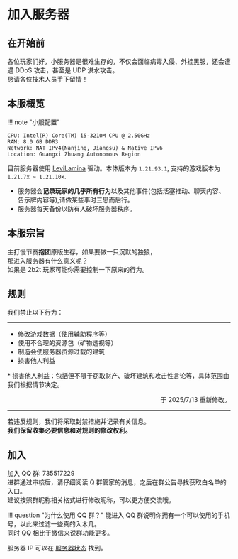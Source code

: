 # 加入服务器
## 在开始前
各位玩家们好，小服务器是很难生存的，不仅会面临病毒入侵、外挂黑服，还会遭遇 DDoS 攻击，甚至是 UDP 洪水攻击。  
恳请各位技术人员手下留情！

## 本服概览
!!! note "小服配置"

    CPU: Intel(R) Core(TM) i5-3210M CPU @ 2.50GHz  
    RAM: 8.0 GB DDR3  
    Network: NAT IPv4(Nanjing, Jiangsu) & Native IPv6  
    Location: Guangxi Zhuang Autonomous Region

目前服务器使用  [LeviLamina](https://lamina.levimc.org/zh/) 驱动。本体版本为 `1.21.93.1`, 支持的游戏版本为  `1.21.7x ~ 1.21.10x`. 

* 服务器会**记录玩家的几乎所有行为**以及其他事件(包括活塞推动、聊天内容、告示牌内容等),请做某些事时三思而后行。
* 服务器每天备份以防有人破坏服务器秩序。

## 本服宗旨
主打慢节奏**抱团**原版生存，如果要做一只沉默的独狼，  
那进入服务器有什么意义呢？  
如果是 2b2t 玩家可能你需要控制一下原来的行为。

## 规则
我们禁止以下行为：
***

- 修改游戏数据（使用辅助程序等）
- 使用不合理的资源包（矿物透视等）
- 制造会使服务器资源过载的建筑
- 损害他人利益

\* 损害他人利益：包括但不限于窃取财产、破坏建筑和攻击性言论等，具体范围由我们根据情节决定。

<p align="right">
    于 2025/7/13 重新修改。
</p>

***

若违反规则，我们将采取封禁措施并记录有关信息。  
**我们保留收集必要信息和对规则的修改权利。**

## 加入
加入 QQ 群: 735517229  
进群通过审核后，请仔细阅读 Q 群管家的消息，之后在群公告寻找获取白名单的入口。  
建议按照群昵称相关格式进行修改昵称，可以更方便交流哦。

!!! question "为什么使用 QQ 群？"
    能进入 QQ 群说明你拥有一个可以使用的手机号，以此来过滤一些真的入木几。  
    同时 QQ 相比于微信来说群功能更多。

服务器 IP 可以在 [服务器状态](https://mc.ltya.top/server/status/) 找到。
